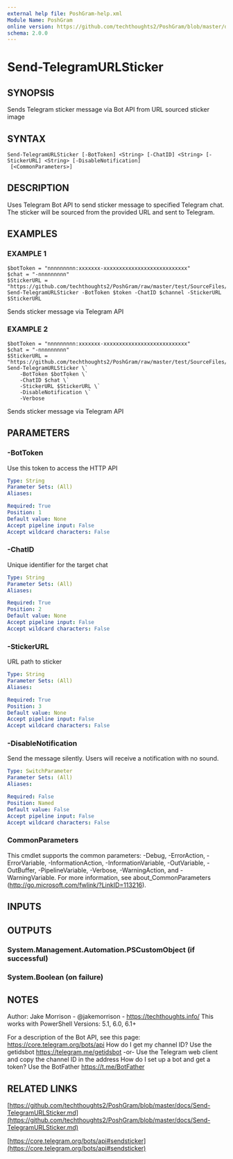 ```yaml
---
external help file: PoshGram-help.xml
Module Name: PoshGram
online version: https://github.com/techthoughts2/PoshGram/blob/master/docs/Send-TelegramURLSticker.md
schema: 2.0.0
---
```


# Send-TelegramURLSticker

## SYNOPSIS
Sends Telegram sticker message via Bot API from URL sourced sticker image

## SYNTAX

```
Send-TelegramURLSticker [-BotToken] <String> [-ChatID] <String> [-StickerURL] <String> [-DisableNotification]
 [<CommonParameters>]
```

## DESCRIPTION
Uses Telegram Bot API to send sticker message to specified Telegram chat.
The sticker will be sourced from the provided URL and sent to Telegram.

## EXAMPLES

### EXAMPLE 1
```
$botToken = "nnnnnnnnn:xxxxxxx-xxxxxxxxxxxxxxxxxxxxxxxxxxx"
$chat = "-nnnnnnnnn"
$StickerURL = "https://github.com/techthoughts2/PoshGram/raw/master/test/SourceFiles/techthoughts.webp"
Send-TelegramURLSticker -BotToken $token -ChatID $channel -StickerURL $StickerURL
```


Sends sticker message via Telegram API

### EXAMPLE 2
```
$botToken = "nnnnnnnnn:xxxxxxx-xxxxxxxxxxxxxxxxxxxxxxxxxxx"
$chat = "-nnnnnnnnn"
$StickerURL = "https://github.com/techthoughts2/PoshGram/raw/master/test/SourceFiles/techthoughts.webp"
Send-TelegramURLSticker \`
    -BotToken $botToken \`
    -ChatID $chat \`
    -StickerURL $StickerURL \`
    -DisableNotification \`
    -Verbose
```


Sends sticker message via Telegram API

## PARAMETERS

### -BotToken
Use this token to access the HTTP API

```yaml
Type: String
Parameter Sets: (All)
Aliases:

Required: True
Position: 1
Default value: None
Accept pipeline input: False
Accept wildcard characters: False
```

### -ChatID
Unique identifier for the target chat

```yaml
Type: String
Parameter Sets: (All)
Aliases:

Required: True
Position: 2
Default value: None
Accept pipeline input: False
Accept wildcard characters: False
```

### -StickerURL
URL path to sticker

```yaml
Type: String
Parameter Sets: (All)
Aliases:

Required: True
Position: 3
Default value: None
Accept pipeline input: False
Accept wildcard characters: False
```

### -DisableNotification
Send the message silently.
Users will receive a notification with no sound.

```yaml
Type: SwitchParameter
Parameter Sets: (All)
Aliases:

Required: False
Position: Named
Default value: False
Accept pipeline input: False
Accept wildcard characters: False
```

### CommonParameters
This cmdlet supports the common parameters: -Debug, -ErrorAction, -ErrorVariable, -InformationAction, -InformationVariable, -OutVariable, -OutBuffer, -PipelineVariable, -Verbose, -WarningAction, and -WarningVariable.
For more information, see about_CommonParameters (http://go.microsoft.com/fwlink/?LinkID=113216).

## INPUTS

## OUTPUTS

### System.Management.Automation.PSCustomObject (if successful)
### System.Boolean (on failure)
## NOTES
Author: Jake Morrison - @jakemorrison - https://techthoughts.info/
This works with PowerShell Versions: 5.1, 6.0, 6.1+

For a description of the Bot API, see this page: https://core.telegram.org/bots/api
How do I get my channel ID?
Use the getidsbot https://telegram.me/getidsbot  -or-  Use the Telegram web client and copy the channel ID in the address
How do I set up a bot and get a token?
Use the BotFather https://t.me/BotFather

## RELATED LINKS

[https://github.com/techthoughts2/PoshGram/blob/master/docs/Send-TelegramURLSticker.md](https://github.com/techthoughts2/PoshGram/blob/master/docs/Send-TelegramURLSticker.md)

[https://core.telegram.org/bots/api#sendsticker](https://core.telegram.org/bots/api#sendsticker)


